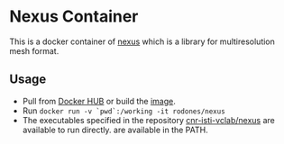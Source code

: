 # Nexus Container

This is a docker container of [nexus](https://github.com/cnr-isti-vclab/nexus) which is a library for multiresolution mesh format.

## Usage

- Pull from [Docker HUB](https://hub.docker.com/r/rodones/nexus) or build the [image](https://github.com/rodones/workspace/tree/master/docker/nexus).
- Run ```docker run -v `pwd`:/working -it rodones/nexus```
- The executables specified in the repository [cnr-isti-vclab/nexus](https://github.com/cnr-isti-vclab/nexus) are available to run directly.
are available in the PATH.

